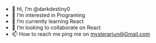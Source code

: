 - 👋 Hi, I’m @darkdestiny0
- 👀 I’m interested in Programing 
- 🌱 I’m currently learning React
- 💞️ I’m looking to collaborate on React
- 📫 How to reach me ping me on mysterarjun@Gmail.com

<!---
darkdestiny0/darkdestiny0 is a ✨ special ✨ repository because its `README.md` (this file) appears on your GitHub profile.
You can click the Preview link to take a look at your changes.
--->
